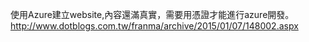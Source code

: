 

使用Azure建立website,內容還滿真實，需要用憑證才能進行azure開發。
http://www.dotblogs.com.tw/franma/archive/2015/01/07/148002.aspx